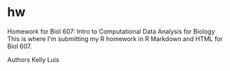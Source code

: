 # hw
Homework for Biol 607: Intro to Computational Data Analysis for Biology 
This is where I'm submitting my R homework in R Markdown and HTML for Biol 607. 

Authors
Kelly Luis

